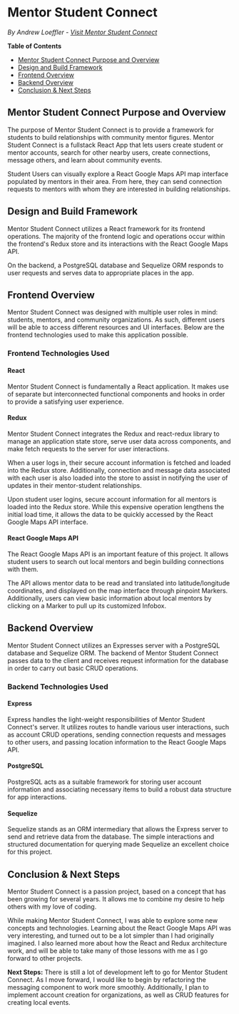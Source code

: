 # Mentor Student Connect

*By Andrew Loeffler - <a href="https://mentor-student-connect.herokuapp.com">Visit Mentor Student Connect</a>*


**Table of Contents**

* [Mentor Student Connect Purpose and Overview](#mentor-student-connect-purpose-and-overview)
* [Design and Build Framework](#design-and-build-framework)
* [Frontend Overview](#frontend-overview)
* [Backend Overview](#backend-overview)
* [Conclusion & Next Steps](#conclusion--next-steps)

## Mentor Student Connect Purpose and Overview

The purpose of Mentor Student Connect is to provide a framework for students to build relationships with community mentor figures.  Mentor Student Connect is a fullstack React App that lets users create student or mentor accounts, search for other nearby users, create connections, message others, and learn about community events.

Student Users can visually explore a React Google Maps API map interface populated by mentors in their area.  From here, they can send connection requests to mentors with whom they are interested in building relationships.

## Design and Build Framework

Mentor Student Connect utilizes a React framework for its frontend operations.  The majority of the frontend logic and operations occur within the frontend's Redux store and its interactions with the React Google Maps API.

On the backend, a PostgreSQL database and Sequelize ORM responds to user requests and serves data to appropriate places in the app.

## Frontend Overview

Mentor Student Connect was designed with multiple user roles in mind: students, mentors, and community organizations.  As such, different users will be able to access different resources and UI interfaces.  Below are the frontend technologies used to make this application possible.

### Frontend Technologies Used

#### React

Mentor Student Connect is fundamentally a React application.  It makes use of separate but interconnected functional components and hooks in order to provide a satisfying user experience.

#### Redux

Mentor Student Connect integrates the Redux and react-redux library to manage an application state store, serve user data across components, and make fetch requests to the server for user interactions.

When a user logs in, their secure account information is fetched and loaded into the Redux store.  Additionally, connection and message data associated with each user is also loaded into the store to assist in notifying the user of updates in their mentor-student relationships.

Upon student user logins, secure account information for all mentors is loaded into the Redux store.  While this expensive operation lengthens the initial load time, it allows the data to be quickly accessed by the React Google Maps API interface.

#### React Google Maps API

The React Google Maps API is an important feature of this project.  It allows student users to search out local mentors and begin building connections with them.

The API allows mentor data to be read and translated into latitude/longitude coordinates, and displayed on the map interface through pinpoint Markers.  Additionally, users can view basic information about local mentors by clicking on a Marker to pull up its customized Infobox.


## Backend Overview

Mentor Student Connect utilizes an Expresses server with a PostgreSQL database and Sequelize ORM.  The backend of Mentor Student Connect passes data to the client and receives request information for the database in order to carry out basic CRUD operations.

### Backend Technologies Used

#### Express

Express handles the light-weight responsibilities of Mentor Student Connect's server.  It utilizes routes to handle various user interactions, such as account CRUD operations, sending connection requests and messages to other users, and passing location information to the React Google Maps API.

#### PostgreSQL

PostgreSQL acts as a suitable framework for storing user account information and associating necessary items to build a robust data structure for app interactions.

#### Sequelize

Sequelize stands as an ORM intermediary that allows the Express server to send and retrieve data from the database.  The simple interactions and structured documentation for querying made Sequelize an excellent choice for this project.

## Conclusion & Next Steps

Mentor Student Connect is a passion project, based on a concept that has been growing for several years.  It allows me to combine my desire to help others with my love of coding.

While making Mentor Student Connect, I was able to explore some new concepts and technologies.  Learning about the React Google Maps API was very interesting, and turned out to be a lot simpler than I had originally imagined.  I also learned more about how the React and Redux architecture work, and will be able to take many of those lessons with me as I go forward to other projects.

**Next Steps:** There is still a lot of development left to go for Mentor Student Connect.  As I move forward, I would like to begin by refactoring the messaging component to work more smoothly.  Additionally, I plan to implement account creation for organizations, as well as CRUD features for creating local events.
